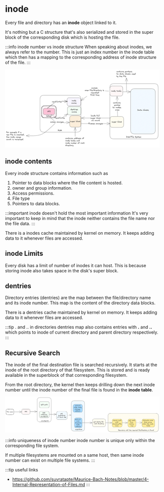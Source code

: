 # inode

Every file and directory has an **inode** object linked to it.

It's nothing but a C structure that's also serialized and stored in the super block of the corresponding disk which is hosting the file.

:::info inode number vs inode structure
When speaking about inodes, we always refer to the number.
This is just an index number in the inode table which then has a mapping to the corresponding address of inode structure of the file.
:::

![inode-data](../../static/img/files-inode.excalidraw.png)

## inode contents

Every inode structure contains information such as

1. Pointer to data blocks where the file content is hosted.
2. owner and group information.
3. Access permissions.
4. File type
5. Pointers to data blocks.

:::important inode doesn't hold the most important information
It's very important to keep in mind that the inode neither contains the file name nor
the file data.
:::

There is a inodes cache maintained by kernel on memory.
It keeps adding data to it whenever files are accessed.

## inode Limits

Every disk has a limit of number of inodes it can host.
This is because storing inode also takes space in the disk's super block.

## dentries

Directory entries (dentries) are the map between the file/directory name and its inode number.
This map is the content of the directory data blocks.

There is a dentries cache maintained by kernel on memory.
It keeps adding data to it whenever files are accessed.

:::tip . and .. in directories
dentries map also contains entries with **.** and **..** which points to inode of current directory and parent directory respectively.
:::

## Recursive Search

The inode of the final destination file is searched recursively.
It starts at the inode of the root directory of that filesystem.
This is stored and is ready available in the superblock of that corresponding filesystem.

From the root directory, the kernel then keeps drilling down the next inode number until the
inode number of the final file is found in the **inode table**.

![file-search](../../static/img/file-finding-process.excalidraw.png)

:::info uniqueness of inode number
inode number is unique only within the corresponding file system. 

If multiple filesystems are mounted on a same host, then same inode number can exist on multiple file systems.
:::

:::tip useful links
- https://github.com/suvratapte/Maurice-Bach-Notes/blob/master/4-Internal-Representation-of-Files.md
:::
